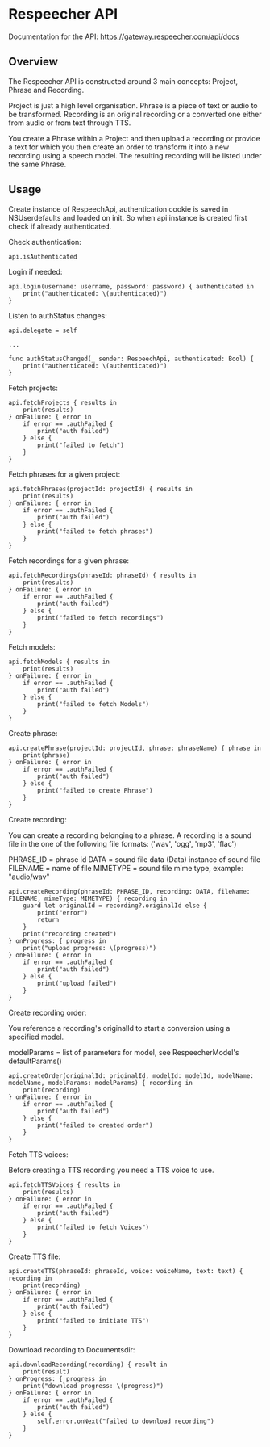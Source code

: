 # Respeecher API

Documentation for the API: https://gateway.respeecher.com/api/docs

## Overview

The Respeecher API is constructed around 3 main concepts: Project, Phrase and Recording.

Project is just a high level organisation. Phrase is a piece of text or audio to be transformed. Recording is an original recording or a converted one either from audio or from text through TTS.

You create a Phrase within a Project and then upload a recording or provide a text for which you then create an order to transform it into a new recording using a speech model. The resulting recording will be listed under the same Phrase. 

## Usage

Create instance of RespeechApi, authentication cookie is saved in NSUserdefaults and loaded on init. So when api instance is created first check if already authenticated.

Check authentication:

    api.isAuthenticated

Login if needed:

    api.login(username: username, password: password) { authenticated in
        print("authenticated: \(authenticated)")
    }

Listen to authStatus changes:

    api.delegate = self

    ...

    func authStatusChanged(_ sender: RespeechApi, authenticated: Bool) {
        print("authenticated: \(authenticated)")
    }

Fetch projects:

    api.fetchProjects { results in
        print(results)
    } onFailure: { error in
        if error == .authFailed {
            print("auth failed")
        } else {
            print("failed to fetch")
        }
    }

Fetch phrases for a given project:

    api.fetchPhrases(projectId: projectId) { results in
        print(results)
    } onFailure: { error in
        if error == .authFailed {
            print("auth failed")
        } else {
            print("failed to fetch phrases")
        }
    }

Fetch recordings for a given phrase:

    api.fetchRecordings(phraseId: phraseId) { results in
        print(results)
    } onFailure: { error in
        if error == .authFailed {
            print("auth failed")
        } else {
            print("failed to fetch recordings")
        }
    }

Fetch models:

    api.fetchModels { results in
        print(results)
    } onFailure: { error in
        if error == .authFailed {
            print("auth failed")
        } else {
            print("failed to fetch Models")
        }
    }

Create phrase:

    api.createPhrase(projectId: projectId, phrase: phraseName) { phrase in
        print(phrase)
    } onFailure: { error in
        if error == .authFailed {
            print("auth failed")
        } else {
            print("failed to create Phrase")
        }
    }

Create recording:

You can create a recording belonging to a phrase. A recording is a sound file in the one of the following file formats: ('wav', 'ogg', 'mp3', 'flac')

PHRASE_ID = phrase id
DATA = sound file data (Data) instance of sound file
FILENAME = name of file
MIMETYPE = sound file mime type, example: "audio/wav"

    api.createRecording(phraseId: PHRASE_ID, recording: DATA, fileName: FILENAME, mimeType: MIMETYPE) { recording in
        guard let originalId = recording?.originalId else {
            print("error")
            return
        }
        print("recording created")
    } onProgress: { progress in
        print("upload progress: \(progress)")
    } onFailure: { error in
        if error == .authFailed {
            print("auth failed")
        } else {
            print("upload failed")
        }
    }

Create recording order:

You reference a recording's originalId to start a conversion using a specified model.

modelParams = list of parameters for model, see RespeecherModel's defaultParams()

    api.createOrder(originalId: originalId, modelId: modelId, modelName: modelName, modelParams: modelParams) { recording in
        print(recording)
    } onFailure: { error in
        if error == .authFailed {
            print("auth failed")
        } else {
            print("failed to created order")
        }
    }

Fetch TTS voices:

Before creating a TTS recording you need a TTS voice to use.

    api.fetchTTSVoices { results in
        print(results)
    } onFailure: { error in
        if error == .authFailed {
            print("auth failed")
        } else {
            print("failed to fetch Voices")
        }
    }

Create TTS file:

    api.createTTS(phraseId: phraseId, voice: voiceName, text: text) { recording in
        print(recording)
    } onFailure: { error in
        if error == .authFailed {
            print("auth failed")
        } else {
            print("failed to initiate TTS")
        }
    }

Download recording to Documentsdir:

    api.downloadRecording(recording) { result in
        print(result)
    } onProgress: { progress in
        print("download progress: \(progress)")
    } onFailure: { error in
        if error == .authFailed {
            print("auth failed")
        } else {
            self.error.onNext("failed to download recording")
        }
    }
